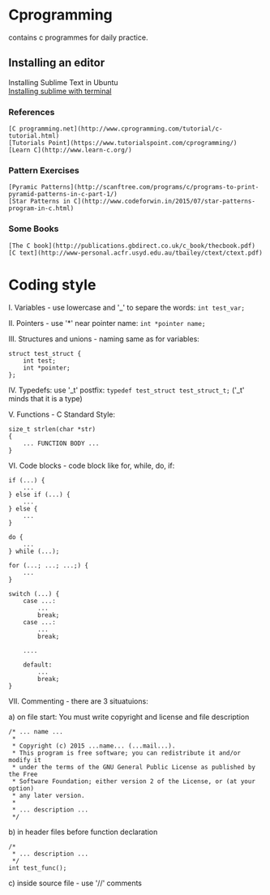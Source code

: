 # Cprogramming
contains c programmes for daily practice.

## Installing an editor
Installing Sublime Text in Ubuntu  
	[Installing sublime with terminal](https://askubuntu.com/questions/172698/how-do-i-install-sublime-text-2-3)


### References
	[C programming.net](http://www.cprogramming.com/tutorial/c-tutorial.html)
	[Tutorials Point](https://www.tutorialspoint.com/cprogramming/)
	[Learn C](http://www.learn-c.org/) 

### Pattern Exercises 
	[Pyramic Patterns](http://scanftree.com/programs/c/programs-to-print-pyramid-patterns-in-c-part-1/)
	[Star Patterns in C](http://www.codeforwin.in/2015/07/star-patterns-program-in-c.html)

### Some Books
	[The C book](http://publications.gbdirect.co.uk/c_book/thecbook.pdf)
	[C text](http://www-personal.acfr.usyd.edu.au/tbailey/ctext/ctext.pdf)




Coding style
====================
I. Variables - use lowercase and '_' to separe the words: `int test_var;`

II. Pointers - use '*' near pointer name: `int *pointer name;`

III. Structures and unions - naming same as for variables:
 
```
struct test_struct {
	int test;
	int *pointer;
};
```

IV. Typedefs: use '_t' postfix: `typedef test_struct test_struct_t;` ('_t' minds that it is a type)

V. Functions - C Standard Style: 

```
size_t strlen(char *str)
{
	... FUNCTION BODY ...
}
```

VI. Code blocks - code block like for, while, do, if:

```
if (...) {
	...
} else if (...) {
	...
} else {
	...
}

do {
	...
} while (...);

for (...; ...; ...;) {
	...
}

switch (...) {
	case ...:
		...
		break;
	case ...:
		...
		break;
		
	....
	
	default:
		...
		break;
}
```

VII. Commenting - there are 3 situatuions:

a) on file start: You must write copyright and license and file description

```
/* ... name ...
 * 
 * Copyright (c) 2015 ...name... (...mail...).
 * This program is free software; you can redistribute it and/or modify it
 * under the terms of the GNU General Public License as published by the Free
 * Software Foundation; either version 2 of the License, or (at your option)
 * any later version.
 * 
 * ... description ...
 */
```

b) in header files before function declaration

```
/*
 * ... description ...
 */
int test_func();
```

c) inside source file - use '//' comments


